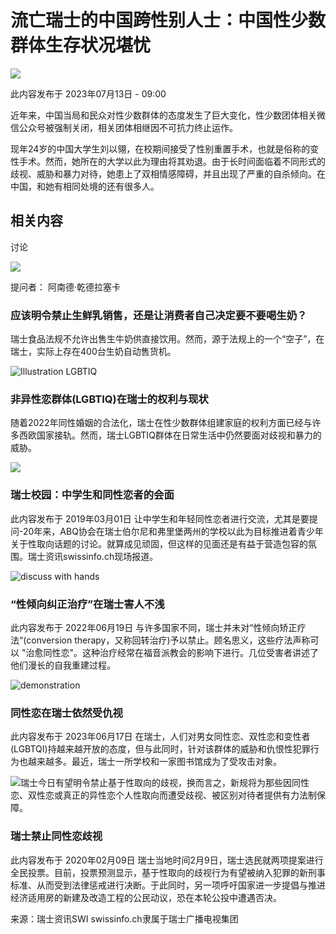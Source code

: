 # 流亡瑞士的中国跨性别人士：中国性少数群体生存状况堪忧

![](https://il.srgssr.ch/images/?imageUrl=https://cdn.prod.swi-services.ch/video-delivery/images/6e8678a0-c038-4c44-807c-cd5df0d1e7c6/Tx2pUIusBLI6Z8fBQyq87gtlHlX2iWwT/4x5&format=jpg&width=960)

此内容发布于 2023年07月13日 - 09:00

近年来，中国当局和民众对性少数群体的态度发生了巨大变化，性少数团体相关微信公众号被强制关闭，相关团体相继因不可抗力终止运作。

现年24岁的中国大学生刘以翎，在校期间接受了性别重置手术，也就是俗称的变性手术。然而，她所在的大学以此为理由将其劝退。由于长时间面临着不同形式的歧视、威胁和暴力对待，她患上了双相情感障碍，并且出现了严重的自杀倾向。在中国，和她有相同处境的还有很多人。

## 相关内容

讨论

![](https://www.swissinfo.ch/content/wp-content/uploads/sites/13/2023/12/anand-chandrasekhar-profileImage-42390447.png?ver=04173011)

提问者： 阿南德·乾德拉塞卡

### 应该明令禁止生鲜乳销售，还是让消费者自己决定要不要喝生奶？

瑞士食品法规不允许出售生牛奶供直接饮用。然而，源于法规上的一个“空子”，在瑞士，实际上存在400台生奶自动售货机。

![Illustration LGBTIQ](https://www.swissinfo.ch/content/wp-content/uploads/sites/13/2020/03/a738d45d10d7e85ec6338351f0c2cc10-35_lgbtiq_1800x600px-data.jpg?ver=ab2f9c59)

### 非异性恋群体(LGBTIQ)在瑞士的权利与现状

随着2022年同性婚姻的合法化，瑞士在性少数群体组建家庭的权利方面已经与许多西欧国家接轨。然而，瑞士LGBTIQ群体在日常生活中仍然要面对歧视和暴力的威胁。

![](https://www.swissinfo.ch/content/wp-content/uploads/sites/13/2019/01/4a0b493d25816812a0b267c7ab284bb3-img_4300-data.jpg?ver=500cfd01)

### 瑞士校园：中学生和同性恋者的会面

此内容发布于 2019年03月01日 让中学生和年轻同性恋者进行交流，尤其是要提问-20年来，ABQ协会在瑞士伯尔尼和弗里堡两州的学校以此为目标推进着青少年关于性取向话题的讨论。就算成见顽固，但这样的见面还是有益于营造包容的氛围。瑞士资讯swissinfo.ch现场报道。

![discuss with hands](https://www.swissinfo.ch/content/wp-content/uploads/sites/13/2022/05/239060cc59832672d15f940c9b2a12e7-swi_che_0422_kern_gods_gender_13-data.jpg?ver=1a26d807)

### “性倾向纠正治疗”在瑞士害人不浅

此内容发布于 2022年06月19日 与许多国家不同，瑞士并未对“性倾向矫正疗法“(conversion therapy，又称回转治疗)予以禁止。顾名思义，这些疗法声称可以 "治愈同性恋"。这种治疗经常在福音派教会的影响下进行。几位受害者讲述了他们漫长的自我重建过程。

![demonstration](https://www.swissinfo.ch/content/wp-content/uploads/sites/13/2023/06/5fc71766f9acaccb14630d2a5ccc4084-468554027_highres--1--data.jpg?ver=d41e279a)

### 同性恋在瑞士依然受仇视

此内容发布于 2023年06月17日 在瑞士，人们对男女同性恋、双性恋和变性者(LGBTQI)持越来越开放的态度，但与此同时，针对该群体的威胁和仇恨性犯罪行为也越来越多。最近，瑞士一所学校和一家图书馆成为了受攻击对象。

![瑞士今日有望明令禁止基于性取向的歧视，换而言之，新规将为那些因同性恋、双性恋或真正的异性恋个人性取向而遭受歧视、被区别对待者提供有力法制保障。](https://www.swissinfo.ch/content/wp-content/uploads/sites/13/2020/02/1e37d9f372e157afc091ea38ce56c68e-gay-280629640_highres-data.jpg?ver=c3220a96)

### 瑞士禁止同性恋歧视

此内容发布于 2020年02月09日 瑞士当地时间2月9日，瑞士选民就两项提案进行全民投票。目前，投票预测显示，基于性取向的歧视行为有望被纳入犯罪的新刑事标准、从而受到法律惩戒进行决断。于此同时，另一项呼吁国家进一步提倡与推进经济适用房的新建及改造工程的公民动议，恐在本轮公投中遭遇否决。

来源：瑞士资讯SWI swissinfo.ch隶属于瑞士广播电视集团  
